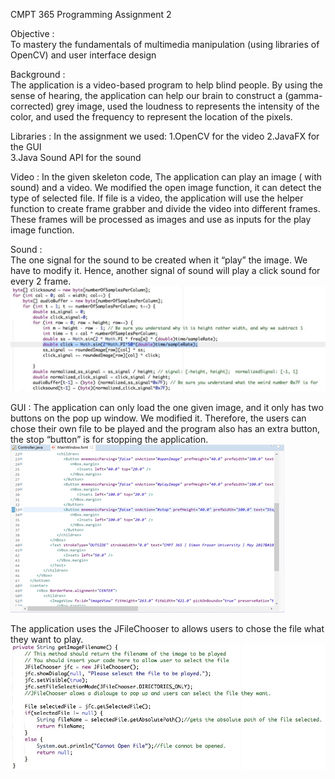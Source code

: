 CMPT 365 Programming Assignment 2 
 
Objective :  
To mastery the fundamentals of multimedia manipulation (using libraries of OpenCV) and user interface design 
 
Background :  
The application is a video-based program to help blind people. By using the sense of hearing, the application can help our brain to construct a (gamma-corrected) grey image, used the loudness to represents the intensity of the color, and used the frequency to represent the location of the pixels. 
 
Libraries : 
In the assignment we used: 
 	1.OpenCV for the video 
 	2.JavaFX for the GUI  
 	3.Java Sound API for the sound 
 
Video : 
In the given skeleton code, The application can play an image ( with sound) and a video. We modified the open image function, it can detect the type of selected file. If file is a video, the application will use the helper function to create frame grabber and divide the video into different frames. These frames will be processed as images and use as inputs for the play image function. 
 
Sound :  
The one signal for the sound to be created when it “play” the image. We have to modify it. Hence, another signal of sound will play a click sound for every 2 frame. 
![image](https://github.com/KOKIAS/CMPT-365-A2/blob/master/1.jpg?raw=true)
 
 
GUI : 
The application can only load the one given image, and it only has two buttons on the pop up window. We modified it. Therefore, the users can chose their own file to be played and the program also has an extra button, the stop “button” is for stopping the application.
![image](https://github.com/KOKIAS/CMPT-365-A2/blob/master/image.png?raw=true)

The application uses the JFileChooser to allows users to chose the file what they want to play. 
![image](https://github.com/KOKIAS/CMPT-365-A2/blob/master/2.jpg?raw=true)
